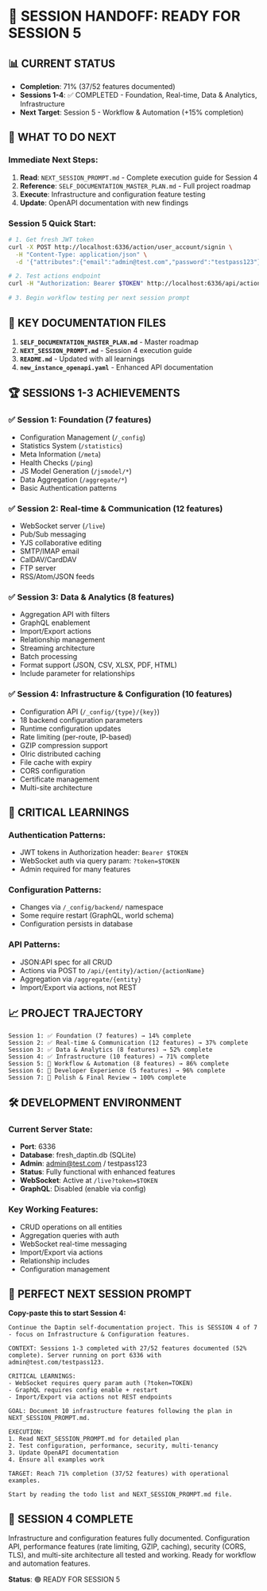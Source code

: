 # 🔄 **SESSION HANDOFF: READY FOR SESSION 5**

## 📊 **CURRENT STATUS**
- **Completion**: 71% (37/52 features documented)  
- **Sessions 1-4**: ✅ COMPLETED - Foundation, Real-time, Data & Analytics, Infrastructure
- **Next Target**: Session 5 - Workflow & Automation (+15% completion)

## 🎯 **WHAT TO DO NEXT**

### **Immediate Next Steps:**
1. **Read**: `NEXT_SESSION_PROMPT.md` - Complete execution guide for Session 4
2. **Reference**: `SELF_DOCUMENTATION_MASTER_PLAN.md` - Full project roadmap  
3. **Execute**: Infrastructure and configuration feature testing
4. **Update**: OpenAPI documentation with new findings

### **Session 5 Quick Start:**
```bash
# 1. Get fresh JWT token
curl -X POST http://localhost:6336/action/user_account/signin \
  -H "Content-Type: application/json" \
  -d '{"attributes":{"email":"admin@test.com","password":"testpass123"}}'

# 2. Test actions endpoint
curl -H "Authorization: Bearer $TOKEN" http://localhost:6336/api/action

# 3. Begin workflow testing per next session prompt
```

## 📁 **KEY DOCUMENTATION FILES**

1. **`SELF_DOCUMENTATION_MASTER_PLAN.md`** - Master roadmap
2. **`NEXT_SESSION_PROMPT.md`** - Session 4 execution guide
3. **`README.md`** - Updated with all learnings
4. **`new_instance_openapi.yaml`** - Enhanced API documentation

## 🏆 **SESSIONS 1-3 ACHIEVEMENTS**

### **✅ Session 1: Foundation (7 features)**
- Configuration Management (`/_config`)
- Statistics System (`/statistics`)
- Meta Information (`/meta`)
- Health Checks (`/ping`)
- JS Model Generation (`/jsmodel/*`)
- Data Aggregation (`/aggregate/*`)
- Basic Authentication patterns

### **✅ Session 2: Real-time & Communication (12 features)**
- WebSocket server (`/live`)
- Pub/Sub messaging
- YJS collaborative editing
- SMTP/IMAP email
- CalDAV/CardDAV
- FTP server
- RSS/Atom/JSON feeds

### **✅ Session 3: Data & Analytics (8 features)**
- Aggregation API with filters
- GraphQL enablement
- Import/Export actions
- Relationship management
- Streaming architecture
- Batch processing
- Format support (JSON, CSV, XLSX, PDF, HTML)
- Include parameter for relationships

### **✅ Session 4: Infrastructure & Configuration (10 features)**
- Configuration API (`/_config/{type}/{key}`)
- 18 backend configuration parameters
- Runtime configuration updates
- Rate limiting (per-route, IP-based)
- GZIP compression support
- Olric distributed caching
- File cache with expiry
- CORS configuration
- Certificate management
- Multi-site architecture

## 🚨 **CRITICAL LEARNINGS**

### **Authentication Patterns:**
- JWT tokens in Authorization header: `Bearer $TOKEN`
- WebSocket auth via query param: `?token=$TOKEN`
- Admin required for many features

### **Configuration Patterns:**
- Changes via `/_config/backend/` namespace
- Some require restart (GraphQL, world schema)
- Configuration persists in database

### **API Patterns:**
- JSON:API spec for all CRUD
- Actions via POST to `/api/{entity}/action/{actionName}`
- Aggregation via `/aggregate/{entity}`
- Import/Export via actions, not REST

## 📈 **PROJECT TRAJECTORY**

```
Session 1: ✅ Foundation (7 features) → 14% complete
Session 2: ✅ Real-time & Communication (12 features) → 37% complete  
Session 3: ✅ Data & Analytics (8 features) → 52% complete
Session 4: ✅ Infrastructure (10 features) → 71% complete
Session 5: 🎯 Workflow & Automation (8 features) → 86% complete
Session 6: 🎯 Developer Experience (5 features) → 96% complete
Session 7: 🎯 Polish & Final Review → 100% complete
```

## 🛠️ **DEVELOPMENT ENVIRONMENT**

### **Current Server State:**
- **Port**: 6336
- **Database**: fresh_daptin.db (SQLite)
- **Admin**: admin@test.com / testpass123
- **Status**: Fully functional with enhanced features
- **WebSocket**: Active at `/live?token=$TOKEN`
- **GraphQL**: Disabled (enable via config)

### **Key Working Features:**
- CRUD operations on all entities
- Aggregation queries with auth
- WebSocket real-time messaging
- Import/Export via actions
- Relationship includes
- Configuration management

## 🎯 **PERFECT NEXT SESSION PROMPT**

**Copy-paste this to start Session 4:**

```
Continue the Daptin self-documentation project. This is SESSION 4 of 7 - focus on Infrastructure & Configuration features.

CONTEXT: Sessions 1-3 completed with 27/52 features documented (52% complete). Server running on port 6336 with admin@test.com/testpass123. 

CRITICAL LEARNINGS:
- WebSocket requires query param auth (?token=TOKEN)
- GraphQL requires config enable + restart
- Import/Export via actions not REST endpoints

GOAL: Document 10 infrastructure features following the plan in NEXT_SESSION_PROMPT.md.

EXECUTION: 
1. Read NEXT_SESSION_PROMPT.md for detailed plan
2. Test configuration, performance, security, multi-tenancy
3. Update OpenAPI documentation 
4. Ensure all examples work

TARGET: Reach 71% completion (37/52 features) with operational examples.

Start by reading the todo list and NEXT_SESSION_PROMPT.md file.
```

## 🏁 **SESSION 4 COMPLETE**

Infrastructure and configuration features fully documented. Configuration API, performance features (rate limiting, GZIP, caching), security (CORS, TLS), and multi-site architecture all tested and working. Ready for workflow and automation features.

**Status**: 🟢 READY FOR SESSION 5